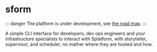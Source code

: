 # sform

::: danger
The platform is under development, see [the road map](/platform/road-map).
:::

A simple CLI interface for developers, dev ops engineers and your infrastructure specialists to interact with Splatform, with storyteller, supervisor, and scheduler, no mather where they are hosted and how.
